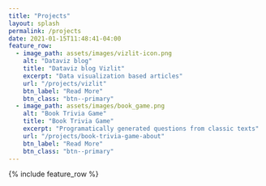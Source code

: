 ```yaml
---
title: "Projects"
layout: splash
permalink: /projects
date: 2021-01-15T11:48:41-04:00
feature_row:
  - image_path: assets/images/vizlit-icon.png
    alt: "Dataviz blog"
    title: "Dataviz blog Vizlit"
    excerpt: "Data visualization based articles"
    url: "/projects/vizlit"
    btn_label: "Read More"
    btn_class: "btn--primary"
  - image_path: assets/images/book_game.png
    alt: "Book Trivia Game"
    title: "Book Trivia Game"
    excerpt: "Programatically generated questions from classic texts"
    url: "/projects/book-trivia-game-about"
    btn_label: "Read More"
    btn_class: "btn--primary"
---
```


<style>
  .masthead {
    border-bottom: none;
  }
</style>

{% include feature_row %}
